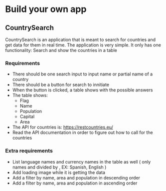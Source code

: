 # Build your own app 
## CountrySearch
CountrySearch is an application that is meant to search for countries and get data for them in real time. The application is very simple. It only has one functionality: Search and show the countries in a table
### Requirements
* There should be one search input to input name or partial name of a country
* There should be a button for search to innitiate
* When the button is clicked, a table shows with the possible answers
* The table shows:
  * Flag
  * Name
  * Population
  * Capital
  * Area
* The API for countries is: https://restcountries.eu/
* Read the API documentation in order to figure out how to call for the countries
### Extra requirements
  * List language names and currency names in the table as well ( only names and divided by , EX: Spanish, English )
  * Add loading image while it is getting the data
  * Add a filter by name, area and population in descending order
  * Add a filter by name, area and population in ascending order
